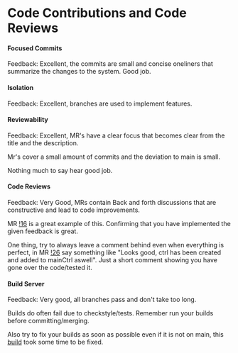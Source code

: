 # Code Contributions and Code Reviews

#### Focused Commits

Feedback: Excellent, the commits are small and concise oneliners that summarize the changes to the system. Good job.

#### Isolation

Feedback: Excellent, branches are used to implement features.

#### Reviewability
Feedback: Excellent, MR's have a clear focus that becomes clear from the title and the description.

Mr's cover a small amount of commits and the deviation to main is small.

Nothing much to say hear good job.


#### Code Reviews

Feedback: Very Good, MRs contain Back and forth discussions that are constructive and lead to code improvements.

MR [!16](https://gitlab.ewi.tudelft.nl/cse1105/2022-2023/teams/oopp-team-39/-/merge_requests/16) is a great example of this. Confirming that you have implemented the given feedback is great.

One thing, try to always leave a comment behind even when everything is perfect, in MR [!26](https://gitlab.ewi.tudelft.nl/cse1105/2022-2023/teams/oopp-team-39/-/merge_requests/26) say something like "Looks good, ctrl has been created and added to mainCtrl aswell". Just a short comment showing you have gone over the code/tested it.

#### Build Server

Feedback: Very good, all branches pass and don't take too long.

Builds do often fail due to checkstyle/tests. Remember run your builds before committing/merging.

Also try to fix your builds as soon as possible even if it is not on main, this [build](https://gitlab.ewi.tudelft.nl/cse1105/2022-2023/teams/oopp-team-39/-/pipelines/819228) took some time to be fixed.
